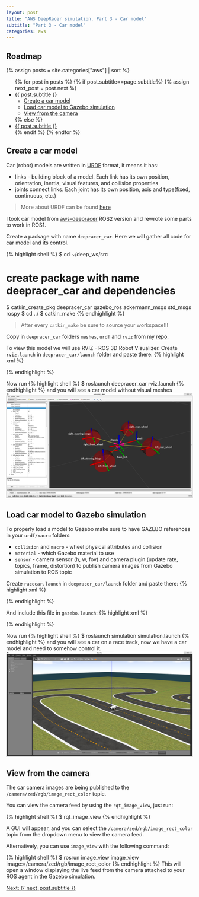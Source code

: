 ```yaml
---
layout: post
title: "AWS DeepRacer simulation. Part 3 - Car model"
subtitle: "Part 3 - Car model"
categories: aws
---
```

## Roadmap
{% assign posts = site.categories["aws"] | sort %}
<ul>
    {% for post in posts %}
      {% if post.subtitle==page.subtitle%}
      {% assign next_post = post.next %}
         <li>{{ post.subtitle }}
            <ul>
               <li><a href="#create-a-car-model">Create a car model</a></li>
               <li><a href="#load-car-model-to-gazebo-simulation">Load car model to Gazebo simulation</a></li>
               <li><a href="#view-from-the-camera">View from the camera</a></li>
            </ul>
         </li>
      {% else %}
         <li><a href="{{ post.url }}">{{ post.subtitle }}</a></li>
      {% endif %}
    {% endfor %}
</ul>

## Create a car model

Car (robot) models are written in [URDF](https://wiki.ros.org/urdf/XML) format, it means it has:
- links - building block of a model. Each link has its own position, orientation, inertia, visual features, and collision properties
- joints connect links. Each joint has its own position, axis and type(fixed, continuous, etc.)

> More about URDF can be found [here](https://wiki.ros.org/urdf/Tutorials)

I took car model from [aws-deepracer](https://github.com/aws-deepracer/aws-deepracer/tree/main/deepracer_description) ROS2 version and rewrote some parts to work in ROS1.

Create a package with name `deepracer_car`. Here we will gather all code for car model and its control.

{% highlight shell %}
$ cd ~/deep_ws/src
# create package with name deepracer_car and dependencies
$ catkin_create_pkg deepracer_car gazebo_ros ackermann_msgs std_msgs rospy
$ cd ../
$ catkin_make
{% endhighlight %}

> After every `catkin_make` be sure to source your workspace!!!

Copy in `deepracer_car` folders `meshes`, `urdf` and `rviz` from my [repo](https://github.com/CatUnderTheLeaf/deepRacerSim/tree/main/deep_ws/src/deepracer_car).

To view this model we will use RVIZ - ROS 3D Robot Visualizer. Create `rviz.launch` in `deepracer_car/launch` folder and paste there:
{% highlight xml %}
<!-- deep_ws/src/deepracer_car/launch/rviz.launch -->
<?xml version="1.0"?>
<launch>
<!-- load car model to parameter server -->
<!-- xacro parses your macros and constants;
      e.g. you can write one macros for a wheel
      and call it for times instead of 
      four almost identical pieces of code -->
  <param name="robot_description" 
   command="$(find xacro)/xacro '$(find deepracer_car)/urdf/xacro/deepracer/deepracer.xacro'"/>

<!-- A source that publishes car joint positions as a sensor_msgs/JointState -->
  <node name="joint_state_publisher" pkg="joint_state_publisher" type="joint_state_publisher" />

<!-- robot state publisher internally has 
      a kinematic model of the robot; 
      so given the joint positions of the robot, 
      the robot state publisher can compute and 
      broadcast the 3D pose of each link in the robot. -->
  <node name="robot_state_publisher" pkg="robot_state_publisher" 
        type="robot_state_publisher" respawn="false" output="screen"/>

<!-- load rviz with configuration file -->
  <arg name="rvizconfig" default="$(find deepracer_car)/rviz/rviz.rviz" />
  <node name="rviz" pkg="rviz" type="rviz" args="-d $(arg rvizconfig)"/>
</launch>
{% endhighlight %}

Now run 
{% highlight shell %}
$ roslaunch deepracer_car rviz.launch
{% endhighlight %}
and you will see a car model without visual meshes
![car model](/assets/rviz_model.png)

## Load car model to Gazebo simulation

To properly load a model to Gazebo make sure to have GAZEBO references in your `urdf/xacro` folders:
- `collision` and `macro` - wheel physical attributes and collision
- `material` - which Gazebo material to use
- `sensor` - camera sensor (h, w, fov) and camera plugin (update rate, topics, frame, distortion) to publish camera images from Gazebo simulation to ROS topic

Create `racecar.launch` in `deepracer_car/launch` folder and paste there:
{% highlight xml %}
<!-- deep_ws/src/deepracer_car/launch/racecar.launch -->
<?xml version="1.0"?>
<launch>

<!-- load car model to parameter server -->
  <param name="robot_description" command="$(find xacro)/xacro '$(find deepracer_car)/urdf/xacro/deepracer/deepracer.xacro'"/>

  <!-- push robot_description to factory and spawn robot in gazebo -->
  <node name="racecar_spawn" pkg="gazebo_ros" type="spawn_model" output="screen" args="-urdf -param /robot_description -model deepracer -x 0.46 -y -0.36 -z 0.03 -Y -0.088633" />
 
</launch>
{% endhighlight %}

And include this file in `gazebo.launch`:
{% highlight xml %}
<!-- deep_ws/src/simulation/launch/gazebo.launch -->
<?xml version="1.0"?>
<include file="$(find deepracer_car)/launch/racecar.launch"/>
{% endhighlight %}

Now run
{% highlight shell %}
$ roslaunch simulation simulation.launch
{% endhighlight %}
and you will see a car on a race track, now we have a car model and need to somehow control it. 
![car model in world](/assets/car_track.png)

## View from the camera

The car camera images are being published to the `/camera/zed/rgb/image_rect_color` topic. 

You can view the camera feed by using the `rqt_image_view`, just run:

{% highlight shell %}
$ rqt_image_view
{% endhighlight %}

A GUI will appear, and you can select the `/camera/zed/rgb/image_rect_color` topic from the dropdown menu to view the camera feed.

Alternatively, you can use `image_view` with the following command:

{% highlight shell %}
$ rosrun image_view image_view image:=/camera/zed/rgb/image_rect_color
{% endhighlight %}
This will open a window displaying the live feed from the camera attached to your ROS agent in the Gazebo simulation.

<a href="{{next_post.url | escape}}">Next: {{ next_post.subtitle }}</a>